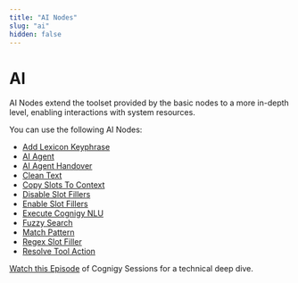 ```yaml
---
title: "AI Nodes" 
slug: "ai" 
hidden: false 
---
```


# AI

AI Nodes extend the toolset provided by the basic nodes to a more in-depth level, enabling interactions with system resources.

You can use the following AI Nodes:

- [Add Lexicon Keyphrase](add-lexicon-keyphrase.md)
- [AI Agent](ai-agent.md)
- [AI Agent Handover](ai-agent-handover.md)
- [Clean Text](clean-text.md)
- [Copy Slots To Context](copy-slots-to-context.md)
- [Disable Slot Fillers](disable-slot-fillers.md)
- [Enable Slot Fillers](enable-slot-fillers.md)
- [Execute Cognigy NLU](execute-cognigy-nlu.md)
- [Fuzzy Search](fuzzy-search.md)
- [Match Pattern](match-pattern.md)
- [Regex Slot Filler](regex-slot-filler.md)
- [Resolve Tool Action](resolve-tool-action.md)

[Watch this Episode](https://support.cognigy.com/hc/en-us/articles/360019857220-Cognigy-Sessions-Cognigy-NLU) of Cognigy Sessions for a technical deep dive.


